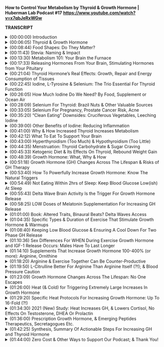 **How to Control Your Metabolism by Thyroid & Growth Hormone | Huberman Lab Podcast #17**
**https://www.youtube.com/watch?v=x7qbJeRxWGw**

**TRANSCRIPT**
</details>

<details>
<summary>(00:00:00) 	Introduction </summary>
-

I'm Andrew Huberman, and I'm a professor of neurobiology and ophthalmology at Stanford School of Medicine. This podcast is separate from my teaching and research roles at Stanford. It is, however, part of my desire and effort to bring zero cost to consumer information about science and science-related tools to the general public. In keeping with that theme, I'd like to thank the sponsors of today's podcast. 

Our first sponsor is Four Sigmatic. Four Sigmatic is a wellness company that makes mushroom coffee. And if you're asking yourself, why would you want to put mushrooms in coffee? First of all, let me tell you these are not psychedelic mushrooms and no, the coffee doesn't taste like mushrooms. The coffee is delicious and you don't taste mushrooms at all. I know this because I've been using Four Sigmatic coffee and been stocking it in my laboratory for several years now long before I ever had the podcast or Four Sigmatic was a sponsor. The two kinds of mushrooms that are in Four Sigmatic coffee our lion's mane and chaga mushrooms, both of which have been shown to have a slight anxiolytic effect to reduce anxiety. And lion's mane has also been shown in several studies to lower the symptoms of depression just slightly. Although I wouldn't consider it a treatment for depression, that's an attractive benefit, as well as have some effect at offsetting cognitive decline. Albeit slightly, the effects were real in the studies that I've found. So if you'd like to try Four Sigmatic, you can go to foursigmatic.com/huberman. That's F-O-U-R-S-I-G M-A-T-I-C dot com slash Huberman. And if you do that, you'll get 40% off your order plus free shipping on mushroom coffee bundles. That's foursigmatic.com/huberman for up to 40% off and free shipping. 

Today's episode is also brought to us by Blinkist. Blinkist is an app that has thousands of nonfiction books condensed down to just 15 minutes of key takeaways that you can read or listen to. I'm a big reader and I'm a big consumer of nonfiction. And most of the time I consume books in their traditional form like a book where you flip the pages and so forth. I also listen to full length audio books. However, over time we know that we forget lots of things. And even though sometimes I think I got all the critical information from a book, when I listen to Blinkist and I get the 15-minute rundown, either an audio or in written form, what I find is there key points that oftentimes I missed. And so it's a great way for me to both jog my memory and to bring forward ideas that I hadn't considered previously. They have thousands of nonfiction titles and some really terrific ones in the science category. For example, David Eagleman's book "Livewired" which came out recently as a book I read in full length form and I've listened to the Blinkist version of it as well. "Livewired" is a book about neuroplasticity. The brain's ability to change in response to experience. I get so many questions and requests for books about neuroplasticity. In my opinion, "Livewired" is the most recent and up-to-date and the best one to date. So that's there. David Sinclair's book "Lifespan." David, as many of you know, is a professor of genetics at Harvard Medical School. "Lifespan" is this terrific book about aging as a disease and the future and present of longevity treatments. Very interesting book. As well as Matt Walker's book, "Why We Sleep." Matt, of course, is a professor at UC Berkeley and "Why We Sleep" is a terrific book about why we sleep, the science of sleeping, and things you can do to improve your sleep. All of those are on Blinkist. But with Blinkist you get unlimited access to their massive library of nonfiction. If you'd like to try Blinkist, right now they have a special offer just for our audience, just for Huberman Lab Podcast listeners. You can go to blinkist.com/huberman and you can try Blinkist free for seven days, so that's zero cost, and you'll get 25% off your new subscription. That's Blinkist, B-L-I-N-K-I-S-T dot com slash Huberman to get a free seven day trial and get saved 25% off when you sign up but only if you go to blinkist.com/huberman. 

This episode is also brought to us by Munk Pack. Munk Pack is a company that makes keto-friendly snacks that taste incredible but have just one gram of sugar or less. As I've said before on this podcast, I am not in ketosis. I'm not ketogenic. I don't advocate or follow any one particular diet. For me, what works is to fast in the early part of the day and to eat low carb and keto-ish throughout the day. That's for alertness and attention. So I can work and focus and I don't feel sluggish or brain fog. And then at night and in the evening is when I tend to eat my carbohydrates to aid the transition to sleep. That's what works for me. Munk Pack bars are a terrific snack whether or not you're keto all the time, whether or not you're low carb, or even if you're not, they are absolutely delicious. And I don't say that lightly. I'm not a big fan of bars in general. Most bars to me tastes like a combination of, you know, a metal bumper mixed with some cardboard and some lawn trimmings and some artificial sugar. Munk Pack bars, when they were sent to me, I was like, all right, I'll try them. I tried it. Like, uh-oh, this is a problem cause I liked them very, very much. And when I say it's a problem, it really is a problem. I actually keep the Munk Pack boxes in my basement so that I don't tear through them all at once. I'm a huge fan of the caramel sea salt flavor. It's delicious. Just talking about it makes me hungry for one. But they also have sea salt, dark chocolate, peanut butter dark chocolate. They're terrific. In addition to being keto-friendly, they're also gluten-free, plant-based, non-GMO, no soy, trans fat, sugar alcohols or artificial colors. So all the bad stuff that you don't want. And as I mentioned before, they're keto, less than one gram of sugar. If you want to try Munk Pack, you can go to munkpack.com. That's M-U-N-K Pack dot com. And enter the code Huberman at checkout and you'll get 20% off your first purchase of any Munk Pack product. That's M-U-N-K-P-A-C-K dot com and enter the code Huberman at checkout to get 20% off your purchase. 
</details>

<details>
<summary>(00:06:05) 	Thyroid & Growth Hormone</summary>
-

This month, we've been talking all about hormones, which are these absolutely incredible chemicals in our brain and body. They impact our entire lifespan. So from the time that we are in the womb, they're controlling the development of our brain and our bodies. After we are born, they're still controlling the development of our brain and bodies. And I did say development, and that's because, contrary to what most people think, development lasts the entire lifespan. From the time you're conceived until the time you die, you are developing, you are changing. And hormones are constantly updating and changing the different functions of your body. They have two major kinds of effects. One are immediate effects, so they can actually bind to or kind of park in parking spots on cells and impact all sorts of things like the growth of cells, et cetera. They also can control gene expression. This is the way that hormones during puberty control body hair growth and breast development and growth of muscles and limbs and height and all sorts of things. They are incredible. We've talked about testosterone and estrogen. We talked about insulin and glucagon and some of the other things. Today, we are going to talk about metabolism. Mainly going to talk about thyroid hormone and growth hormone and some other related pathways. I'm going to explain to you the logic of how thyroid hormone and growth hormone work. It will become obvious why I've paired thyroid and growth hormone together in the same episode. And I will of course talk about tools that you can use to elevate or reduce thyroid hormone. There are cases where people want to reduce thyroid hormone. I will talk about tools that you can use to elevate growth hormone. There are rare cases where people want to reduce growth hormone. Most people are interested in increasing growth hormone. So today is going to be rich with information, rich with actionable tools. And as always, the idea is to spell out an organizational logic so you can come away from this episode and in fact the entire month on hormones, really understanding at some level what these things we call hormones are and how they work. And that's really to arm you to encounter information going forward, whether or not it comes from me or from somebody else, a book or a course, someplace else online to make sense of how to work with these incredible chemicals we call hormones. Before we begin to talk about thyroid and growth hormone and how our metabolism works and how to control metabolism, I want to answer a few questions that I received from you from the audience. 
</details>

<details>
<summary>(00:08:44) 	Food Shapes: Do They Matter?</summary>
-

Every once in a while, someone will send me a quite earnest question about something they saw on the internet. And one of the things I've heard about quite a bit in the last couple of weeks as we've been talking about hormones and food intake and how those interact is this question of are certain foods particularly good for certain organs of the body? And can that be predicted on the basis of the shape of those foods? So first of all, I want to acknowledge the question as a valid one, because I see this every once in a while out there. People will say, well, you know, walnuts are in the shape of the brain and therefore they are good for your brain or, you know, a particular fruit like the beet often looks like a heart and it's good for your heart. And I certainly invite questions of all kinds, provided they're sincere questions. However, I am not aware of any science whatsoever supporting the idea that the shape of a given food or object for that matter is relevant to its functional role in the body in reference to biology. Now, beets contain something that we're going to talk about today. They contain a substance called arginine, which actually can control the dilation of blood vessels and arteries. So it has some relationship to heart and heart health. Walnuts contain various fatty acids that maybe, I want to underscore maybe, beneficial for certain aspects of brain health but there's no evidence whatsoever that the shape of the food itself is relevant. And, you know, I think what's happened is, is that people have gone out there and found foods that contain certain substances like carrots and vitamin A or walnuts and particular fatty acids or beets and arginine. And they've selected the foods that happen to be in the shape of the thing, the organ that the particular substance like vitamin A or fatty acids and so forth might benefit or support. But of course, there are many, many other sources of these nutrients that don't come from walnuts or from beets or from carrots. And so I guess the short way to put it is that the idea that the shape of some food is an indication of whether or not that food would be healthy for a particular organ in the body is absolutely unfounded. I don't know of any evidence for it and I'm not out to quash anybody's great love of these foods. I enjoy all the foods I just described, but the shape of things in the physical universe bears very little, if any, relevance to the nutrients that it contains and therefore the organs that it supports. So thank you for your question but if you see that out there, I don't even think you need to tell the person who's putting that information out into the world. I would just, you know, back away slowly. 
</details>

<details>
<summary>(00:11:43) 	Stevia: Naming & Impact</summary>
-

One other thing, before we move into today's material, last episode, I talked about the problems with emulsifiers in highly processed foods and the way that they can strip the mucosal lining of the gut. And they can limit the signaling of hormones like CCK that can signal to the brain satiety, the signal to stop eating. And then we got into a discussion about artificial sweeteners and I threw out Stevia as an artificial sweetener. And several people reached out to correct me that Stevia is not an artificial sweetener, it is a noncaloric sweetener, and you are correct. I lumped artificial and noncaloric sweeteners together. And thanks to many of you that also sent me some references. It does not appear that Stevia can negatively impact the gut microbiome. It does seem unique among noncaloric sweeteners. There are probably others out there. The other thing that we discussed is how Stevia can lead to slight increases in blood glucose but can also improve insulin management just slightly, probably cancels to zero in terms of its impact on blood glucose, provided it's not at concentrations that are super, super sweet. Ingestion of anything that's very sweet, whether or not contains calories or not, artificial or not, will create an insulin response. In fact, just walking past a bakery and smelling delicious baked goods can increase your insulin secretion. And so we just want to point that out. Thank you for the information and the references that you found. Please send additional ones if you do find them. And I appreciate that you allow me to make corrections every once in a while I must speak here and the opportunity to make corrections keeps us all on the same page. And please do keep any feedback that you have about particular things I cover here coming my way. 
</details>

<details>
<summary>(00:13:30) 	Metabolism 101: Your Brain the Furnace</summary>
-

There is so much interest in metabolism. We hear about having a high or a low metabolism. There are some people out there who would like to reduce their metabolism. They simply can't eat enough to maintain their weight. Most people, however, struggle with the opposite issue. They struggle to maintain a healthy weight and/or their metabolism is too low. Now, there are a variety of reasons why metabolism can be low. Today, we are going to talk about two hormones, thyroid hormone and its related pathways and growth hormone and it's related pathways, which arguably are the two hormones and two systems in the body that are most significant for setting your overall level of metabolism. Before we dive into those, I just want to cover a little bit of what metabolism is. And I want to talk about which organs in your body use the most energy. So metabolism is the consumption of energy, not necessarily eating, but it's the use of energy in the cells of the body for growth of tissues, for repair of tissues, and also just for day-to-day maintenance of function. A good example of maintenance of function would be your brain. Most of your metabolic needs, your so-called basal or resting metabolic needs are for your brain, for thinking. If you were to just sit in a bed all day and do nothing but think, that consumes about 75% of your metabolic needs. Now, there's also moving around. If you have a job that requires a lot of heavy labor or lifting things or you're a new parent and you're carrying kids around and you're going up and down the stairs or back and forth to the refrigerator for formula, et cetera, well then you're burning more energy, burning more calories. But even if you are very physically active, unless you're an ultra marathoner or a marathoner, chances are that 75% of your metabolic needs are coming just from your brain. And that's because neurons consume a lot of energy. Neurons, of course, are just the nerve cells of your brain. So these two hormones, thyroid hormone and growth hormone, we think of as related to metabolism of things in the body, keeping body fat low, and keeping muscles strong, and tendons strong and repairing themselves, et cetera, but they are also key for brain function, for the ability to maintain cognitive function throughout the lifespan. So the big theme I'd like to introduce is that metabolism isn't just about losing weight but having a high metabolism, provided it's not too high, is great. It means that you will have more lean tissue, more bone and muscle and less adipose tissue, fat. And we know that that's healthy. How much fat and how much muscle? Well, that varies, and the numbers on this are always shifting. But in general, muscle and its related tissues burns more energy than does adipose tissue or fat. And the water in your body doesn't consume any energy. So metabolism can be increased simply by adding muscle to your body and reducing fat or adjusting the ratio of the two. But regardless, even if you're not interested in changing body composition, these two hormones, thyroid hormone and growth hormone, are super important for metabolism of all kinds, including tissue repair after injury, including maintaining cognitive function and well-being and the ability to think clearly as you age, offsetting dementia and so forth. So the big theme here really includes the previous episodes. You don't have to have seen those episodes but for the last three episodes and today as well, we've been talking about hormones, these substances that are released from one location in the body that go and act other locations in the body. I'm going to tell you how that works for thyroid and growth hormone. But now that you've heard about testosterone and estrogen and you're going to hear about thyroid and growth hormone, I want you to realize that there's a repeating logic. 
</details>

<details>
<summary>(00:17:33) 	Releasing Hormones From Your Brain, Stimulating Hormones from Your Pituitary </summary>
-

First of all, there are neurons in your brain in an area called the hypothalamus, which just means it's below the thalamus, hypo. It sits at the base of your brain, in the front, it's part of the forebrain. So it's more or less above the roof of your mouth, maybe about a centimeter or so, and then about a centimeter forward in most people. And neurons in the hypothalamus release hormones that are called releasing hormones. So we've talked in previous episodes about, for instance, gonadotropin-releasing hormone. So those are a little neurons that then signal another brain area called the pituitary to release other hormones. Today, we're going to see this again. In the brain, you have neurons that release thyrotropin or thyroid-releasing hormone. You also have growth hormone-releasing hormone. So anytime you hear releasing, chances are those are neurons that are in your brain and they extend little wires we call axons into your pituitary and the pituitary releases a bunch of hormones into the bloodstream. And the pituitary releases things that most often have the name of stimulating hormone because they stimulate organs. So in keeping with the theme of thyroid hormone, you have thyroid-releasing hormone in the brain, tells the pituitary to release thyroid-stimulating hormone and then the thyroid, which we'll talk about in a moment, releases thyroid hormones. In the testosterone and estrogen episode, we talked about how you have gonadotropin-releasing hormone, there's the releasing again, up in the brain. Remember, releasing hormone comes from the brain. Then you had things like luteinizing hormone and follicle-stimulating hormone, which were in the pituitary and those traveled to the ovaries or the testes and acted on those tissues, okay? So please try and embed this logic. If you hear the word releasing hormone, it's coming from the brain, and that makes it actionable in certain ways that we'll return to later. In addition, the pituitary is letting go of all these hormones into the bloodstream that are stimulating different tissues. So for thyroid, it's thyroid-stimulating hormone. And then it goes to the thyroid. And the thyroid is a little butterfly-shaped gland that's right around the Adam's apple. If you want to see yours, not directly cause it's got skin over it, what you would do is you'd take a sip of water, you'd look in the mirror and you'd swallow. And the thing that moves up and down, that is your thyroid. Now, some people call it your Adam's apple because it sits right near this protrusion in the trachea, which is the Adam's apple. No matter, whether or not you're male, female, or regardless of what your chromosomal background is, everyone has an Adam's apple. It tends to be more pronounced in people that got a surge of testosterone early in development because it has a testosterone sensitivity to it. And that actually controls the timbre, the so-called deepness of the voice. So the thyroid gland sits right there and it's got four little bumps behind it called the parathyroid gland. And it releases two hormones into the blood to stimulate different tissues and their metabolism. And those hormones are called T4 and T3. So if this is already sounding like a lot of information, it's really easy, I promise. Releasing hormone comes from the brain. Stimulating hormone comes from the pituitary. And in this case, we're talking about the thyroid, binding up that stimulating hormone and saying, oh, I need to release something. And it releases T4 and T3. And guess what? You can basically forget about T4. T4, it's not completely inactive, it has some roles, but T3 is the one that's more or less active. 
</details>

<details>
<summary>(00:21:04) 	Thyroid Hormone’s Real Effects: Growth, Repair and Energy Consumption of Tissues </summary>
-

Now, what does thyroid hormone do? A lot of people think, oh, thyroid, it's like metabolism and people who are hyperthyroidal have bulging eyes and are real thin and people who have hypothyroid are overweight and their eyes are like are, you know, half closed or something. And indeed thyroid hormone controls a lot of the features of the face and the eyes. And it can control amounts of adipose tissue and so forth. But the main role of thyroid hormone, of T3, is to promote metabolism. And that doesn't just mean the consumption of energy, it means the utilization of energy, including the buildup of tissues. So it acts on all sorts of target tissues in the body. It acts on muscle, it acts on the liver, it acts on the cartilage, it acts on the bone. And it's not just involved in using energy, it's also converting energy. I do realize I said that twice. It's involved in taking fats and breaking them down into fatty acids and converting those into ATP, which is an important thing for cells to use energy. It's also involved in taking sugars and turning those into energy. And yes, it goes to adipose tissue to fat. We have different kinds of fat that we'll talk about today but it goes to white fat and it liberates or helps liberate some of the fats from those fat cells and use them for energy. And this is why higher thyroid is associated with leaner bodies. Lower thyroid is associated with less lean bodies. 
</details>

<details>
<summary>(00:22:45) 	Iodine, L-Tyrosine & Selenium: The Trio Essential For Thyroid Function</summary>
-

So one thing that's absolutely key and is actionable, we're right there already in discussing tools is iodine. Iodine comes from things in the ocean, right? And here are a couple of interesting facts about iodine. And then we'll talk about whether or not you should be supplementing iodine or not. First of all, iodine is most common in sea salt, in kelp and in seaweed. And most people can get enough iodine from the food they eat and/or the table salt they consume. Almost all table salt from all over the world, regardless of where you are, contains iodine. The thyroid needs iodine in order to produce thyroid hormone. And you need sufficient levels of thyroid hormone, not too much, but you need it. So chances are you are getting enough iodine. Although, you might not, especially those of you following a particularly, quote, unquote, clean diet, might not be getting enough iodine. Here's the deal with iodine. Iodine combines with an amino acid that we've talked about before called L-tyrosine. L-tyrosine comes from meat, from nuts. There are some plant-based sources as well. It is the precursor to dopamine. But in the thyroid, iodine combines or works with L-tyrosine to produce T3 and T4, the thyroid hormone. So you absolutely need sufficient iodine, you need sufficient L-tyrosine, and then you also need something else, which is called selenium. And we'll talk about selenium in a moment. So there's a condition that shows up in little pockets in the world. It's not super common, meaning it's not very widespread, but in certain areas that are far away from the ocean, at one point, this was historically in the Midwestern states of the United States, in some mountain regions of other countries, in some areas of Africa that were far from the ocean, people would get extremely swollen bulges in their necks. And this was called goiter. And the reason they were getting those swollen bulges is because the thyroid itself was hypertrophying. It was growing in an attempt to churn out more thyroid. And because it was getting a lot of stimulating hormone from the pituitary. And I don't want to go too far off track here but as you recall, the brain and the pituitary are paying attention in a cellular sense to the levels of hormones in the blood. And when those hormones get too high, they shut off the stimulating hormone, they shut down the signal to make more, kind of like a thermostat. When the levels are too low, like there's not enough testosterone in the bloodstream or there's not enough estrogen, the brain will continue to push out the signal to make more. Similarly, if there's not enough thyroid circulating or there's not enough iodine to make thyroid, therefore not enough thyroid hormone circulating, the thyroid gland itself is not getting shut down. There's tons of stimulating hormone and releasing hormone coming from the brain, like release, release, release, and there's no way they can make thyroid hormone and so the gland just gets bigger and bigger and bigger. And so people get goiter. This is one of the reasons why table salt has iodine in it. Although there are other foods that have iodine in it as well. 
</details>

<details>
<summary>(00:26:05) 	How Much Iodine Do We Need? By Food, Supplement or Ocean Air</summary>
-

So how much iodine do you need? Well, you don't need a whole lot. Some people who are hypothyroidal might, and I want to emphasize might, you absolutely should talk to your doctor. This is a serious matter. Anytime you're talking about hormones or manipulating levels of thyroid, you absolutely want to talk to your doctor. Some people benefit from supplementing iodine. It is contained in most salts. It's in Himalayan salt, not always, but often. I know these days, there's a lot of excitement about pink salts and sea salts and what, you know, they're kind of artisan salt thing has kind of taken off in the foodie land, which is great. Some of them are actually quite tasty. You can just take it directly if you like the taste of salt. But iodine can be supplemented through things like kelp and seaweed and kelp tablets. Now, if you are hyperthyroidal, you make too much thyroid, that actually can be a problem. So really, the best way to figure this out is to get your blood levels tested of thyroid hormone. But there's so much iodine in the ocean that believe it or not people that live near the coast can actually just absorb it through the air, just by breathing ocean air. So that gives you a sense of just how little iodine you actually need to consume in food or in salt. So if you're within a few miles of the ocean or you visit the ocean from time to time, you're probably getting plenty. It does have to come together, as I mentioned, with L-tyrosine, and this is why foods that contain L-tyrosine, and provided that you have sufficient iodine in your diet, and if you have sufficient selenium in your diet, does serve to increase your metabolism. And that again is for the growth and repair of tissues. And that's really important. It's not just about keeping your metabolism high so that you can be on the leaner side of things or adjust your body weight, excuse me, your body composition ratios the way you like. Repair of injuries, repair of brain tissue, clearance of any damage from neurons, clearance of any damage to the body is also going to depend on thyroid. Again, metabolism being this kind of rate of fuel consumption and use in the body, generally, not just about body mass indexes and things of that sort. So let's talk about selenium because it's really important. And even though most people are getting a lot of sufficient iodine, and most people are probably getting enough L-tyrosine. 
</details>

<details>
<summary>(00:28:09) 	Selenium For Thyroid: Brazil Nuts & Other Valuable Sources</summary>
-

I'm guessing most people may not be getting enough selenium if their goal is to increase thyroid hormone, at least that's what the literature says. Without going into the biochemistry, selenium is important in order for thyroid hormone to be made because of the way that it allows L-tyrosine and iodine to interact. And the thing is most people aren't getting enough selenium because they don't eat foods that are high in selenium. Now, how much selenium you need will depend on where you live. It actually varies country by country. Some countries I found say that you should get 100 micrograms, some say 200, some say 155. The average was about 155 micrograms, the countries I looked at. People who are trying to increase thyroid levels might want to consume more selenium. And if you consume a vitamin, of course, you want to make sure if it has selenium that you're not overdoing it by consuming a lot of selenium rich foods either. But nonetheless, I think it's fair to say that most people probably could do well by ingesting slightly more selenium than they currently are. Although, of course, always talk to your doctor. Brazil nuts are the heavyweight champion of foods to get selenium from. It has very high concentrations of selenium. In just six or eight Brazil nuts contain something like 550 micrograms of selenium. It's also present in fish. So certain fish like yellowfin tuna, although nowadays whenever I mention tuna or shellfish, which is the other rich source of selenium, people will tell me immediately there are all sorts of issues around farm, not farm, mercury, et cetera. So I've never particularly liked eating fish cause of the way it tastes. So that's why I avoid it. But for those of you that like it, I'm sure you're much more skilled in knowing which fish to buy and which fish not to buy. Ham, of all things, contains a lot of selenium, for whatever reason pork does. I'm not a big consumer of pork. Beef has some selenium, but what's interesting if you look at the sources, you know, pork, beef, turkey, chicken, cottage cheese, eggs, brown rice, what you want to understand is that Brazil nuts, six to eight Brazil nuts has 550 micrograms of selenium. And all the other foods I mentioned at much greater portion size than equivalent to six to eight Brazil nuts, either by volume or by calories, they have something like 30 to 50 micrograms of selenium. So if you're not eating Brazil nuts, I'm guessing most people aren't, and you're not eating a lot of animal based foods, which I know many of you aren't, then you're probably not getting enough selenium. And again, you can have these levels measured or you can just check what you're consuming and figure out whether or not you're meeting the ration that you need in order to get healthy levels of thyroid. It is present in things like mushrooms, but again, in a bowl of mushrooms, you know, what is the equivalent to a bowl of mushroom is 12 micrograms of selenium. And if the daily ration is something in 100 to 200 range, again, look it up for the area you are. You can see really quickly why even though things like mushrooms and spinach and milk and yogurt and lentils and cashews, and now we're into the vegetarian segment of the list that I constructed, you're probably not getting enough selenium. So it's kind of an interesting thing. If you're an experimenter and you get the clearance from your doctor, you could try increasing your selenium levels and see how that impacts your metabolism. Again, Brazil nuts are probably going to be the most direct way to get sufficient selenium levels but because levels are so high in Brazil nuts, it also means that you could overdo it as well. I'm not really aware of what the consequences are of getting too much selenium, although you can get too much of anything and I'm guessing those consequences aren't good. I also want to mention that for children, their daily requirements of selenium are much lower, as low as 30 or 40 micrograms for kids 14 years or younger. And in some areas, I really want to underscore this, the amount of selenium that's recommended daily is as low as 55 micrograms. So it's not that you should be shooting for thousands or even high levels of hundreds of micrograms of selenium. And again, that's micrograms, not milligrams. So again, look into what you need but if you're somebody who's interested in keeping thyroid function healthy and productive, then you certainly want to make sure you're getting enough iodine, you're getting enough selenium and you're getting enough L-tyrosine. And it's interesting when you start looking at the various foods, especially highly processed foods, then you start to realize that perhaps many people, maybe you, are not. 
</details>

<details>
<summary>(00:33:05) 	Selenium For Pregnancy, Prostate Cancer Risk, Acne</summary>
-

Not incidentally, selenium has some other effects on health that can be quite positive. And even though these don't relate to thyroid or growth hormone function specifically, I think you might want to know about them, given that we're on the topic of selenium. The first is that there are three studies, all of which showed very high efficacy for reducing the risk of something called preeclampsia, excuse me, preeclampsia. Preeclampsia is seizures that are related to blood pressure issues during or around the delivery of a new baby. And actually, it's a rare-ish condition but it actually can be quite deadly. And so the fact that selenium is important for offsetting preeclampsia risk is interesting. I don't know the exact mechanism and I'm guessing there are only a few of you out there that are either pregnant or thinking of conceiving soon, but that's worth noting. Obviously, anything related to pregnancy or lactation, especially talk to your doctor. I'm guessing that selenium is probably in a lot of prenatal formulas but that's one clear benefit of having sufficient selenium. The other is a reduced prostate cancer risk. There's a study showing that having sufficient selenium can reduce prostate cancer risk. And there is some evidence that if you consume foods from areas with soil that's low in selenium, that can be a problem. And last episode, we talked about all these issues related to soil quality, things that are making their way into food that are disrupting hormones and so forth. But having sufficient selenium from food could offset the low content in any soil. And so that apparently can reduce prostate cancer risk. It's a minor effect but it's a statistically significant one. And the other one is a reduction in acne, which is interesting. I'm guessing that that probably has to do with the thyroid hormone pathway because of the way thyroid hormone can impact the liver. And it turns out that the liver and various biochemical reactions in the liver can impact acne. And that's probably an episode all into itself but those are just some additional benefits of getting a sufficient selenium. Okay, so we're already deep into tools related to making sure that you have sufficient selenium, iodine, and L-tyrosine in order to make enough thyroid hormones that can support your metabolic processes in your liver, your muscles, your tendons, for whatever purpose, keeping your metabolism high, for body composition reasons or for healing, for keeping your brain working well. 
</details>

<details>
<summary>(00:35:20) 	“Clean Eating” Downsides: Cruciferous Vegetables, Leeching Iodine</summary>
-

Earlier I mentioned, there are people who are following very clean diets. So these are people that consume no processed foods. You know, any starch they might eat is going to be maybe a rice or a grain or any protein they might consume is going to be either from, let's hope, from humanely raised animal sources or maybe they're pure plant-based. Believe it or not, those folks are actually very susceptible to low iodine because it turns out that diets that are very meat rich and don't have many vegetables, as well as diets that are very vegetable rich but don't have many meats or salts are at risk of lowering thyroid hormone by way of the iodine pathway and other pathways. And so let me try and simplify this for you. Chances are if people are doing the all-meat diet, they're not sprinkling, they're not wrapping those steaks in seaweed and they may or may not be supplementing with iodine. Chances are they're probably consuming iodine salt but their requirements go up if they're not consuming vegetables. People who are consuming vegetables is kind of interesting. We always hear that we should have our cruciferous vegetables and those are so important but there are actually substances, compounds within high quality cruciferous vegetables that can interfere with thyroid hormone function. So if you're eating a lot of that stuff, a lot of cabbages and just look up your other, I think broccoli is a cruciferous vegetable, and I won't read off the whole list, you could just put into the internet. But we're always told to eat a lot of the dark, leafy green stuff. Well, unless that dark, leafy green stuff is kelp or seaweed, chances are that we're not getting enough iodine unless we're adding salt to our food. And chances are that we may be lowering the total amount of thyroid that we're making, as well as the fact that in plant-rich diets, it's hard to get enough L-tyrosine and I don't want, you know, I'm not here to inflame any of the vegans or the carnivore folks. I don't take a stance either way on any of that. I'm just learning, trying to report the science. The point I want to make is your health is important. So if you are purely plant-based and you're eating a lot of cruciferous vegetables, make sure you're getting enough iodine. It does seem like the cruciferous vegetables can increase the need for further iodine. And same thing if you're purely on this all-meat diet or your keto, and you're not ingesting many vegetables. So I always thought that the cleaner the diet, the better, but it turns and probably that's true from the standpoint of, you know, hormone regulation, you know, estrogen and testosterone and other hormones. The highly processed foods really are terrible. There's so much evidence for that. The phthalates in plastics and the processed foods and the emulsifiers, all this stuff we talked about previous episode, but it does seem to be that people that are not getting enough iodine for whatever reason, really need to check out whether or not their iodine levels need to be increased because of the fact that they're consuming so many plants or so many meats and in some cases, plants that actually lower thyroid hormone. 
</details>

<details>
<summary>(00:39:00) 	Other Benefits of Iodine: Reducing Inflammation</summary>
-

And not to beat a dead horse or cabbage, but there are a number of things that iodine can do that are positive that are sort of, they're related to thyroid, not directly, they're kind of offshoots of the thyroid pathway on their downstream of it, we would say, in terms of how they impact metabolic function. One of those is to reduce something called c-reactive protein. Some of you may have heard of CRP or c-reactive protein. C-reactive protein is something that you want to keep at modestly low levels. It's associated with inflammation and various forms of heart disease and even eye disease, macular degeneration. So it does appear that iodine supplementation or getting sufficient iodine from food, either works, is associated with reduced levels of c-reactive protein in the blood and an anti-inflammatory effect. And the anti-inflammatory effect brings us back to our old friend, interleukin 6. Remember, they're these inflammatory cytokines. They have many, many names because there are many, many of them. Interleukin 10 is the one that's anti-inflammatory. Interleukin 6 is the one that's inflammatory. Anytime you see IL-6, that usually means that there's an inflammatory response, there's a wound, there's inflammation of the brain, somebody is either sleep deprived or had a brain injury or they're dealing with some sort of infection. IL-6 is kind of a catch-all for inflammation. And it does appear that iodine supplementation can reduce circulating IL-6 associated with inflammation. So in that sense, iodine can have an anti-inflammatory effect. So by now, it should be abundantly clear. If you care about thyroid hormone, if you care about the pathways that it impacts like having a high level of metabolism, which I guess if for no other reason is attractive cause then you can eat more and still maintain a healthy body composition, but also for brain health, cognitive function, tissue repair, all that stuff, keeping c-reactive protein low, keeping IL-6 low, make sure you're getting enough iodine, selenium and L-tyrosine. 
</details>

<details>
<summary>(00:41:00) 	Why & How Increased Thyroid Increases Metabolism</summary>
-

If you're curious how thyroid actually increases the metabolism, allows you to eat more, et cetera. It relates to something we covered last issue, which is glucose. Remember when you eat something, blood sugar goes up, insulin is secreted from the pancreas and it makes sure that blood glucose doesn't go too high, which can damage tissues or too low, which can make you hypoglycemic. Thyroid increases glucose uptake by various tissues, in particular muscle and bone. It actually can increase bone mineral density, which is a really good thing. As you get older, injuries, when I say older, I mean basically 30 and older, the reason you can recover more quickly from injuries if you have a healthy thyroid and healthy thyroid pathways is because you can consume energy. That energy is diverted toward bone repair and muscle repair and cartilage repair. And so the way it does this again is by increasing ATP. But the whole idea here is that iodine, selenium, L-tyrosine, allow thyroid to be at healthy levels so that thyroid then can take glucose in the blood and divert it to tissues for it to be used, in particular your brain. And that's why these things that we're talking about, supplementing or getting from food, can actually improve or support brain function. 
</details>

<details>
<summary>(00:42:12) 	What To Eat To Support Your Brain</summary>
-

People are always asking me, what is the food that I should eat for my brain? Like, are blueberries good for your brain? Or they do ask me, are walnuts good for your brain cause it looks like a brain? We talked about that earlier. The fact of the matter is what you need are nutrients that support hormones and biological pathways that support the brain. That's the way to think about it. And I realized when people ask, what should I eat to support my brain? That's basically what they're asking in short form. So keeping your thyroid hormone healthy at healthy levels that is, is going to be terrific for your brain because 75% of your metabolism is from your brain. The ability of your brain to use glucose or ketones for that matter is going to be aided by having healthy thyroid. So do the things, take the things, eat the things that are going to allow you to have healthy levels of thyroid hormone. 
</details>

<details>
<summary>(00:43:00) 	Hyperthyroidism (Too Much) & Hypothyroidism (Too Little)</summary>
-

I'm sure a number of you are out there wondering, do I have healthy levels of thyroid hormone? Those can be measured from the blood. There are some telltale signs of having really high thyroid or really low thyroid, and I could start listing those off. They're easy to find online as well. Things like bulging eyes, inability to maintain weight, shaky, anxiety, that's kind of hyperthyroidal, thinning of hair, this kind of thing. I don't want to get into diagnosing hypothyroidism and hyperthyroidism. It's just impossible 'cause you're there and I'm here and we're kind of shouting back and forth through a tunnel of video and comments. If you're concerned about having excessively high or excessively low levels of thyroid hormone, absolutely look up what the symptoms are. Talk to your physician. And there are a number of good treatments. I didn't talk about prescription drugs that can improve symptoms related to hypo or hyperthyroid. Of course, they have synthesized thyroid. So if you don't make enough thyroid, you can take thyroid, it's by prescription. If you have too much thyroid, sometimes they'll take out the thyroid gland or they can administer drugs that will either block receptors or will interfere with some of the pathways from the brain to the pituitary or from the pituitary to the thyroid in order to adjust the thyroid hormone that way. So there are the big guns in terms of the treatments for different thyroid disorders but we're not talking about thyroid disorders, we're talking about how to get and maintain thyroid levels in healthy ranges and some straightforward ways to do that through diet and supplementation. 
</details>

<details>
<summary>(00:44:35) 	Menstruation: Thyroid Carbohydrate & Sugar Craving</summary>
-

There's also a lot of evidence that for people who menstruate, levels of thyroid hormone can fluctuate dramatically across the menstrual cycle. So that's really going to be a process of experimentation. I don't know that you could, you could, in theory, take blood at different phases of your cycle and figure out whether or not your thyroid hormone was excessively high or low at different phases of the cycle. That's going to be pretty tough to do. If you have an endocrinologist that's willing to do that with you, terrific. I think most people are going to have to figure out how supplementing the sorts of things that we talked about before, or getting them from foods relates to different aspects of their cycle. In general, the first half of the cycle before ovulation, people crave carbohydrates and sweets more and that makes total sense based on the biology of the menstrual cycle. 
</details>

<details>
<summary>(00:45:33) 	Ketogenic Diet & Its Effects On Thyroid, Rebound Weight Gain</summary>
-

Thyroid hormone is going to go up as you, as anyone, male or female, menstruating or not, increases more starchy carbohydrates. This is interesting because ketogenic diets have been shown to slightly lower thyroid levels. And that makes sense because in ketogenic diets, blood glucose levels are very low. And thyroid hormone is secreted in large part in proportion to how much glucose is in the bloodstream and how much that glucose, excuse me, needs to be regulated. So I'm not trying to demonize the ketogenic diet. I think it definitely has its place. There are 22 studies now showing that it can dramatically reduce blood glucose. And about a third of those show that thyroid hormone levels are slightly reduced, sometimes significantly, if not more, in the ketogenic diet that may explain, I want to highlight may explain the fact that when people go back to a more traditional diet if they've been on a ketogenic diet for a long time, that oftentimes they will gain weight very quickly as they bring carbohydrates back into their diet. Some people are cycling between ketogenic and non-ketogenic every three, four days. So-called cyclical ketogenic diet. Some people are staying ketogenic for long periods of time. Some people six days on, one day off. So there's a huge variation there. The point is that carbohydrates, starchy carbohydrates in particular, support the healthy production of T3 and T4. And so if you're very low carbohydrate, you're going to have a reduction in T3 and T4. And so if you're going to bring carbohydrates back into your diet, then you might want to do it more gradually. And for those of you that menstruate, and are craving carbohydrates in the early part of the cycle, that is actually associated with having a healthy cycle. If any of you have had a healthy cycle on a ketogenic diet, that would be interesting. Maybe let me know through the comments or point me in the direction of some research if you're aware of it. So as you can start to see, there's this really beautiful interplay between the different hormones, between insulin and glucose, between estrogen and thyroid, between thyroid and blood glucose and the ketogenic diet. It all starts to fit together in ways that make a lot of sense once you understand just kind of the core elements of what the hormones are and the variety of tissues that they work on. The simple version of this is if you haven't had a carbohydrate for a year, then your T3, T4 levels are going to be pretty low. And I'm sure there's some ketonistas out there. They're going to say, wait, no, thyroid hormone levels go up with keto. That might be true for other reasons, indirect reasons related to hormone pathways that are cascade from being in ketosis for long periods of time. Great. But for most people that don't consume any carbohydrate, T3, T4 are going to go down. And when they start to consume foods that require thyroid metabolism in order to work with, to metabolize, then weight gain can sometimes happen more quickly. So it's just something to consider. And it's something to work with carefully if you're going to be cyclic ketogenic, long-term ketogenic. And if you're not ketogenic, and you're consuming carbohydrates. And the three things that we talked about earlier, selenium, tyrosine and iodine, chances are unless there's an underlying condition there that your levels of thyroid are going to be in healthy range. 
</details>

<details>
<summary>(00:48:39) 	Growth Hormone: What, Why & How</summary>
-

Next, we're going to talk about growth hormone. Growth hormone has received a ton of attention in the last 20 years. I actually remember when it was for sequenced. This was a huge deal. There was a huge patent drama. I won't mention the universities of the people involved. There were companies and monster patents and payouts and it was really interesting. You can look that up online if you're interested in some of the scientific history. Growth hormone is a pretty straightforward one for you to understand now because it follows the exact same logic as thyroid hormone. In fact, their functions are so closely overlapping on the, you know, when we first look at the face of it that you're probably going to think, why do you have these two systems? So just very briefly, growth hormone-releasing hormone. So remember releasing means it comes from the brain, comes from the brain and tells the pituitary to release growth hormone, and then growth hormone is released into the bloodstream where it goes and acts on a ton of tissues, muscle, ligaments, bone, fat, et cetera, to increase metabolism. It sounds just like thyroid hormone. And they do work in parallel. And that's why we've lumped them together in the same episode. They increase metabolism and repair and growth of tissues. A conversation about growth hormone would be incomplete if we didn't talk about the kind of extremes. There are certain people who are born that don't make enough growth hormone, and they end up very short in stature. There are certain people who make a ton of growth hormone and they end up very, very large. They tend to have very large appendages. They have something called acromegaly. It's kind of like a ridging of the forehead. It's actually a bone ridge. They are giant. And it used to be called giantism. And most people of course are in a range of height and appendage length. That doesn't imply that there's a growth hormone disruption there. Growth hormone received a lot of attention after it was sequenced because that meant the opportunity to inject growth hormone and replace growth hormone that was lost. And there was actually a lot of cases of people taking their kids and trying to get them to be taller for whatever reason by injecting growth hormone. Today, we're going to talk about the things that anyone can do to increase growth hormone. And there are reasons why certain people would want to do that. People who overproduce growth hormone certainly would not want to do that. People who underproduce it would probably want to do that. 
</details>

<details>
<summary>(00:51:18) 	Growth Hormone (GH) Changes Across The Lifespan & Risks of GH Therapy </summary>
-

People that make normal, quote, unquote, levels of growth hormone might want to do that as they age because during puberty and development, the pituitary is churning out tons of growth hormone. It's responsible for the growth, not surprising, of the body and all its features. Height, just being one of those. And so as we age, we make less growth hormone. And that is one of the reasons why we recover more slowly from injuries. It's one of the reasons why we accumulate body fat. And it's one of the reasons why our metabolism slows. And so growth hormone replacement therapy has been tremendously popular in the last 20 years, which is not to say it doesn't carry its problems, it does. Here's one of the major problems with injecting growth hormone. Not saying people shouldn't do this if the doctor has approved it or it's in keeping with their particular life goals, but growth hormone, if it's in levels that are too high, will cause growth of all tissues. So not just muscle, not just reduction in body fat by metabolizing, you know, by allowing fatty acids to be pulled out of storage and used for ATP, but it will also cause increase in growth of the heart and the lungs and the liver and the spleen. And so this is the concern with abuse of growth hormone. So we're not going to be talking about abuse of growth hormone. We will, however, talk about tools that anyone can use to increase levels of growth hormone. Some of them are behavioral, some of them are supplement-based and some of them interact with behaviors and supplements. And what's cool about the discussion about growth hormone is that the tools that exist out there to increase growth hormone are very actionable. Most people can do these without the need for any equipment or even any supplement. Although there are some supplement related themes for tools for growth hormone increase. And also the increases that one can get in growth hormone are substantial. So normally, when you talk about the difference between taking something as an exogenous substance like testosterone or estrogen versus using supplements or behaviors to increase them, you're talking about tenfold differences from, you know, administering the prescription compound. In terms of growth hormone, there are things that can increase growth hormone three, four, 500% or more. And even though that's a short-lived increase, they can have very powerful effects on metabolism and on repair of tissues. So let's talk about those. 
</details>

<details>
<summary>(00:53:40) 	How To Powerfully Increase Growth Hormone: Know The Natural Triggers</summary>
-

Okay, let's go step by step in terms of the things that anyone, perhaps everyone, should be doing in order to maintain healthy growth hormone levels or increased growth hormone levels. Unless you have overproduction of growth hormone, chances are these things are going to benefit to you. However, as always, I want to emphasize, talk to a doctor before you do anything, including remove any treatments. So anything you would add or take away, that's the responsibility of you and your healthcare provider, okay? I don't just say that to protect me, I say that to protect you. First of all, growth hormone is released every night when you go to sleep and it's released in the early part of sleep, during so-called slow-wave sleep. So the two conditions that have to be met in order for growth hormone to be secreted regularly for tissue repair, et cetera, are you need to get into slow-wave sleep that so-called deep sleep and you need blood insulin and glucose to be relatively low. 
</details>

<details>
<summary>(00:54:49) 	Not Eating Within 2hrs of Sleep: Keep Blood Glucose Low(ish) At Sleep</summary>
-

So eating within two hours of sleep, excuse me, eating within two hours of going to sleep is going to suppress growth hormone release. That's very clear. However, some people are going to have problems falling asleep if they are too hungry. So you have to work with that and decide what you're going to eat. And when you're going to eat that thing so that you're not so hungry that you're having trouble falling asleep. The episodes on sleep that were covered in episodes two, three, and four of the Huberman Lab Podcast has, I believe, more tools there than you could ever want or make use of in terms of how to optimize sleep. So you can refer to those, if you like. So don't eat too close to sleep and then get into slow-wave sleep. And as I talked about in one of those earlier episodes, the first half of the night, slow-wave sleep and deep sleep predominate. The second half of the night, it's another kind of sleep, we call it REM sleep. So what is special about this early phase of sleep? This is how you should be thinking if you listen to this podcast. You should be thinking, okay, I hear that something is important, it's related, it's in the pathway, but mechanistically when we say get into slow-wave sleep, get into deep sleep, that's when growth hormone is secreted. 
</details>

<details>
<summary>(00:55:43) 	Delta Wave Brain Activity Is the Trigger For Growth Hormone Release</summary>
-

The question you should be asking yourselves as scientists of yourselves is wait, why slow-wave sleep? What in particular about slow-wave deep sleep allows the pituitary to release growth hormone? Like, what is it? Because if you can understand that, if you can understand a little bit of mechanism, there are actually ways that you can increase the amount of growth hormone that you release both in sleep and out of sleep. So the answer is it's delta wave activity in the brain. Delta waves are these big giant waves of activity in the brain that correlate with slow-wave sleep as opposed to faster waves of activity that is associated with rapid eye movement sleep. So slow-wave sleep and the delta activity actually triggers the neurons in the brain, the releasing hormone, right? Growth hormone-releasing hormone neurons to signal to the pituitary. Now, how do I know this is true? And what can you do with this? Well, we know this is true because researchers have taken people and sleep deprived them, and they just asked, well, is it just one period of time every 24 hours and then the pituitary releases growth hormone? If that were the case, that would say that growth hormone is just released in a so-called circadian dependent way. Every 24 hours is the pulse of it, but no, it's always relating to slow-wave deep sleep and delta waves. And this is cool because what it means is that even if you're not measuring your brainwaves during sleep, which most of you probably are not, you might be measuring slow-wave sleep or deep sleep using a device like a Whoop or Oura. And even if you're not, what this means is that during the day, there's the potential to also increase growth hormone release if you can get the brain into the so-called delta waves. And it turns out there are things you can do in waking as well to increase growth hormone release. So we're going to talk about those next. But as a tool and to just really make sure that we put brackets around this, try and have blood glucose not too high. So if you do need to eat close to bed, you wouldn't want to eat anything that would increase blood glucose too much. Try not to eat too close to bedtime. Get into deep sleep early in the night. Get the growth hormone release. And understand that it's the delta waves of activity, the sweeping big waves of activity in the neurons that stimulate the brain to stimulate the pituitary. Because once you understand that, then you have something to anchor to in terms of thinking what are the things I can do in waking that will allow me to release more growth hormone which for most people is going to be a good thing. 
</details>

<details>
<summary>(00:58:25) 	LOW Doses of Melatonin Supplementation For Increasing GH Release</summary>
-

Several times before on this podcast, I've talked about the fact that I'm not a big fan of melatonin supplementation for most purposes. It might be helpful under conditions of jet lag. However, there are a lot of reasons why I personally don't like melatonin. It interacts with the reproductive hormones, testosterone and estrogen, and that whole access in ways that are unattractive, at least to me. It suppresses puberty during development. It's present in much, much higher doses in most supplements than one would normally make like a hundred fold, 300 fold. However, today I'm going to talk about an instance where very low levels of melatonin supplementation might actually be advantageous. And that is aiding the transition to the delta wave, slow-wave sleep I just described because that's the pattern of sleep and brainwave activity that triggers growth hormone release. So whereas most melatonin supplements are one milligram, three milligrams, 12 milligrams, this kind of thing, that is super physiological. There are some data showing that microgram, maybe 500 micrograms of melatonin, so half a milligram, can be beneficial in shifting the pattern of early night's sleep toward more of the slow-wave deep sleep delta activity and improving growth hormone release. Not a lot of studies but the ones that I saw are quality. They were done in subjects that, you know, both sexes, sufficient numbers, et cetera. So this is interesting. So if you're interested in melatonin supplementation, you might think about it just at very low levels. You know, hundreds of micrograms as opposed to the milligram dosages. Most of the ones out there are going to be in milligram dosages. So that's one way that some studies have shown that you can increase the amount of growth hormone that's secreted in early phases of sleep. Now, the delta wave activity and the slow-wave activity in the brain being very important for growth hormone release and growth hormone release being so important for metabolic functions and peeling away unwanted body fat and repairing tissues, et cetera, forces us to ask, well, what other things can we do in waking in order to increase growth hormone release? So let's start with the ones that have a potentially big effect but are a little bit harder to access. 
</details>

<details>
<summary>(01:01:00) 	Book: Altered Traits, Binaural Beats? Delta Waves Access</summary>
-

And for that, I want to point toward a book, which is really kind of interesting. It's not focused on growth hormone but the book is called "Altered Traits." This is the book. It's an excellent book, "Altered Traits" by Goleman and Davidson. "Science Reveals How Meditation Changes Your Mind, Brain, and Body." Very interesting book. For those of you that are interested in meditation, and perhaps those of you who are not, but are considering it, what they talk about in this book is the fact that meditation has two separate lines of effects. One of those lines of effects are things that change your state. So you're stressed. You sit down, you meditate and you relax and you go into a particular state. The other are the changes that occur over time and those are changes in trait. So personality can actually change with long bouts of TM meditation or repeated meditation. In any case, the reason we're talking about "Altered Traits" today is because certain types of meditation can get people's brains into states that very closely mimic slow-wave sleep. If you hear snoring in the background, Costello is, sounds like he's in slow-wave sleep. These big oscillatory snores that he's in 23.6 hours per day. So what this means is for people that are interested in increasing growth hormone, a meditation practice that allows you to get into these slow-wave delta type frequency activity in the brain may be very beneficial because as I mentioned before, that's what's gating growth hormone release. It's not just a circadian phenomenon, it's actually controlled by these brainwaves. I did look up binaural beats. I get so many questions about binaural beats and it's a really attractive idea, right? Binaural beats, for those of you don't know, you listen to one frequency of tone in one ear and another frequency of tone and the other ear, and then the brain essentially takes the average of the two or there's some other wiring in the brainstem that makes it not quite the average but it takes the average of the two for sake of discussion. And that frequency is what the brain entrains or maps onto. There are a lot of apps that are claiming that you can get the brain into delta waves using binaural beats. I could not find quality peer review studies supporting that, but I know there are a lot of fans out there of binaural beats. If you know of any literature that's independent of the company that makes the binaural beat technology, so unbiased research, please send it my way. But in "Altered Traits," Goleman and Davidson talk about the fact that people who do 20 minutes of sitting meditation per day can access these slow-wave sleep like brain states. Now, I've talked a lot on here about non-sleep deep rest, things like yoga nidra and hypnosis. I'm not aware that those will put people into slow-wave sleep per se, or delta waves per se. So we're really talking about 20 minutes of more traditional type meditation. Okay, so we've talked about very low doses of melatonin as a way to trigger delta waves and more growth hormone release in sleep. There's science to support that. We've now talked about a waking behavior of 20 minutes of sort of what I would call standard meditation or just sitting there, concentrating on one's breathing to try and access delta waves. Binaural beats, no science yet. Who knows? Maybe there's science to support it. If you're aware of it, let me know. Now, let's move to the things that one can do that have been shown to have what's, let's just be honest, pretty enormous effects on growth hormone release in waking. And these are things that are very actionable. 
</details>

<details>
<summary>(01:04:35) 	Specific Types & Duration of Exercise That Stimulate Growth Hormone & Warmups </summary>
-

One of the things that can have a dramatic effect on levels of growth hormone release in waking as well as in sleep the following night is exercise. But the key is the type of exercise and the duration. Now, there's a logic to this. There are hundreds, if not thousands of studies measuring growth hormone, both during or sometimes after exercise or the following night. And the conclusion that one takes away from all of these is that exercise has to be of particular duration and intensity in order to get growth hormone release. So first I'm just going to tell you what I found to be the maximum amount of growth hormone release as it relates to a particular form of exercise. The particular form of exercise is either weight training or it can be endurance training, but the endurance training and the weight training actually have to be limited to about 60 minutes, not much longer. Now, this is important because it's been shown over and over again that if one exercises too long with weights or endurance exercise, that cortisol levels go high enough that it starts to inhibit the testosterone and even the estrogen pathways. This is why I believe people who overexercise or exercise a lot can lose their menstrual cycles. They stop menstruating. It's why you get suppressions in testosterone if people train too long and too hard. The cutoff has always been, you know, 60 to 75 minutes of the hard work part. It's going to vary a lot from person to person, but in terms of growth hormone, the conditions that seem to lead to the greatest growth hormone releases are one, get warm. This is interesting, we're going to talk about temperature. So a proper warmup seems to accelerate the release of growth hormone once the hard work phase starts. So 10 minutes of warmup or so was the number that I extracted from all these studies. There's a beautiful review on this, by the way. Growth hormone responses of varying, excuse me, "Growth hormone, arginine and exercise." We'll talk about arginine in a few minutes. That's by Kanaley, K-A-N-A-L-E-Y. It was published in Current Opinion in Clinical Nutrition and Metabolic Care. The Current Opinion journals are generally of pretty high quality in terms of the reviews just because they tend to be pretty recent. And then the references therein are also quite good. So what does this mean? This means warm up. And when you say warm up, it doesn't mean just warm up the limbs and tissues that you're going to use so you don't get injured, actually warm the body. So there was actually some discussion about whether or not in cold winter months, people should wear like a stocking cap, bringing the conditions, making the room warm. So getting the body warm as a warmup seems to be important because temperature of the body seems to be an important condition or prerequisite for certain patterns of exercise to maximize growth hormone release. So it's really interesting to me. I have an obsession with how body temperature, light exercise and food interact. We're going right there with the fact that if you get warm, you bring up the body temperature a degree or two or maybe three, and then start exercise. It does appear that high-intensity exercise, but again as discussed in a previous episode, not exercise that brings muscles to failure but close to it. So if it's weight-bearing exercise, it would be getting close to that final repetitions where you can't complete them but not pushing through those or even going to failure but getting close leads to anywhere from 300 to 500% increases in resting growth hormone levels and 300 to 500% increases in growth hormone the following night when you go to sleep, which is incredible. 
</details>

<details>
<summary>(01:08:40) 	Keeping Low Blood Glucose & Ensuring A Cool Down For Two Phase GH Release </summary>
-

Now, I want to dissect this properly. Okay, so one of the other conditions that seem to be important, again, was to have relatively low blood glucose. So it's looking a lot like the conditions you need for sleep in order to get maximum growth hormone release in sleep. So not having blood glucose too high or too low, that's a discussion unto itself. You want to have sufficient energy to do the exercise but getting warm, not having blood glucose too high or too low. So probably not eating too close to exercise or not in ingesting a lot of sugars during the exercise. That was supported by the fact that ingestion of a sports drink that contains caloric sugar immediately flat-line the growth hormone levels. So really interesting relationship between insulin, glucose and growth hormone. So then doing the training for anywhere from 60 to 75 minutes to maximize growth hormone release. And then the other interesting thing was that even after the exercise, taking body temperature back down to normal levels relatively quickly seemed to be associated with these big spikes in growth hormone. Otherwise, what would happen is you get these big spikes in growth hormone, but if the exercise went too long or if body temperature remained too high for too long, then you didn't get the second increase in growth hormone the following night, okay? So I hope I made that abundantly clear. Warm up well, get body temperature up, exercise 60 to 75 minutes. Don't go to absolute failure if your interest is in growth hormone release both during the exercise and later that night. And if you can bring body temperature back down to normal levels by cooling off, maybe cool shower or maybe ice pack or something, or maybe just turning off the heat in the room or going outside, whatever it is, then you increase the probability that you're going to increase growth hormone the following night as well. And again, these are big increases, 300 to 500%. It's almost like you're getting a second sleep during the day. But if the exercise is too hard, if body temperature stays too high for too long, you disrupt the whole process and you don't get the effect of increased growth hormone. Growth hormone is really powerful but it doesn't work alone. In fact, a lot of the effects of growth hormone are mediated by its effects on the liver. So growth hormone is released, goes to the liver, and then the liver releases something called IGF-1, insulin growth factor 1. Insulin growth factor 1 was popular in the neuroscience community as an area of focus because of its ability to trigger improvements in memory and learning after exercise. And indeed exercise triggers both the release of growth hormone and IGF-1. IGF-1 seems responsible for a lot of the effects of improved memory. Some people report that that is due to increased number of neurons or neurogenesis, birth of new neurons. It's pretty clear that in humans, that's not what's happening. Yes in animals, not in humans. IGF-1 nonetheless has positive effects on memory and cognition. And a great way to trigger IGF-1 release and growth hormone release is through exercise. 
</details>

<details>
<summary>(01:10:36) 	Sex Differences For WHEN During Exercise Growth Hormone and IGF-1 Release Occurs: Males Have To Last Longer </summary>
-

Now, the interesting thing, and the reason I'm bringing up IGF-1 here is that certain patterns of exercise, actually duration of exercise have different effects on IGF-1 and growth hormone, depending on whether or not the exercise is done by men or women. There's what we call sex-dependent effect. And the sex-dependent effect is as follows. In this particular study and several others, what they did is they had people exercise. They measured growth hormone and IGF-1 levels from the blood before, during and after exercise. And they could see when the greatest increases occurred. This was standard sorts of resistance exercise. So some squats. There was a sprint like activity. It doesn't really matter what the specific exercises were. None of them were to failure. These were in kind of the 10 repetition or less range, six sets. So kind of standard weight training stuff that anyone might do. But what was interesting is that women were able to access the biggest peak in growth hormone and IGF-1 early in the exercise. So in the first 30 minutes. So what this means is even if you just have 30 minutes, at least for women, there's going to be a big increase in growth hormone and IGF-1 in the first 30 minutes. For men, the biggest increase occurred later in the exercise, which was at 60 minutes or so total. And so the sex-dependent effects are interesting. They point to the fact that things like cortisol, testosterone, and estrogen, which of course vary in different levels in men and women are going to impact the release of things like IGF-1 and growth hormone. And yes, they did control for all sorts of things like diet and they controlled for weight and prior experience. It's actually a quite nice study. If you'd like to check it out, it's by a Pierce et al, "Growth Hormone and Insulin Growth Factor-I Molecular Weight Isoform Response to Resistance Exercise Are Sex-Dependent" in Frontiers in Endocrinology, fine journal in 2020. So it's quite recent. So what does this mean? This means if you're exercising and you want growth hormone release, warm up, do the type of exercise that we've been discussing. Women, in the first 30 minutes, is when you're going to get the maximum benefit in terms of growth hormone and IGF-1. Men, you have to keep going for the entire 60 minutes. So don't tap out early if you're interested in getting the growth hormone and IGF-1 release. And the same conditions apply about then cooling down and not making the exercise last so long that you don't get the increase in growth hormone the following night. 
</details>

<details>
<summary>(01:14:10) 	Supplements That Increase Growth Hormone 100-400% (or more): Arginine, Ornithine </summary>
-

My experience thus far in doing this podcast is that people fall into one of two categories. There are the just tell me what to take people, the people that are really eager to try supplements and maybe in prescription compounds. And then there are people who are a little bit more shy about supplementation. They are more focused on what they can do with diet and behaviors and things of that sort. I don't have a bias either way. I try and offer tools that are supported by the scientific literature. And I always point to safety margins. There are supplements that can increase growth hormone to a considerable degree and no, these aren't growth hormone itself. Although, that of course will increase growth hormone to a considerable degree. We will talk about prescription drugs at the end, not just growth hormone, but some other things that are quite prominently in use right now, in particular in the entertainment industry. There are pretty interesting compounds. But first let's talk about supplements. So this has been known about for some time but arginine, the amino acid arginine, as well as the amino acid ornithine can increase growth hormone levels substantially. Now, arginine has a number of effects. You can get it from food, you can get it from supplements. Some people take it in pill form or capsule form. Some people will actually take it by IV, intravenously. The levels and the amounts of arginine required to get big growth hormone release increases is pretty substantial. So some people will take arginine before bedtime, some people will take it before exercise. The prerequisite again is low blood glucose. Blood glucose is high, it's going to quash the effect. The amounts of arginine that people take are anywhere from three grams to 10 grams, or sometimes even more. Although, this is definitely a case of more is not better. There's a threshold at which growth hormone release is actually blunted by taking more than nine grams of arginine. Now, nine grams of arginine orally is a lot of pills. It's at minimum nine pills. And it can cause some GI disturbance, right? People can feel nauseous. Some people will throw it up. Some people get some constipation or diarrhea, et cetera, or just stomachaches. I'm certainly not suggesting people do this that they take arginine but that's the reason why most of the studies that looked at the role of arginine on growth hormone levels did it by IV, intravenous infusion. So what's interesting, however, is that whether or not it's by mouth or by vein, taking arginine can dramatically increase growth hormone release and the levels or the amount of increase was anywhere from 100 on the low-end but anywhere basically from 400 to 600% above baseline. So these are huge increases in growth hormone. Now, I've never tried arginine. Arginine is out there for a number of different purposes. One of them is to increase growth hormone. Some of the supplements out there to increase growth hormone include arginine and ornithine. Arginine does have the effect of dilating arterials. And it basically increases blood supply. The arginine pathway is involved in vasodilation. It's actually the pathway that's downstream of a lot of drugs that are used to treat things like erectile dysfunction. And anytime people have problems with peripheral blood flow of any kind, they focus on compounds that will either disrupt the enzymes or will adjust the levels of amino acids to get more vasodilation. So taking arginine for the purpose of increasing growth hormone will also have the effect of dilating blood vessels and for people with blood, excuse me, with heart conditions, that actually can be a serious issue. 
</details>

<details>
<summary>(01:18:20) 	Arginine & Exercise Together Can Be Counter-Productive</summary>
-

Now, here is something really important and interesting to note, which is that increasing arginine levels with the specific goal of increasing growth hormone release can actually short circuit the effects of exercise on growth hormone. Several studies that I looked at, looked at the interaction of taking arginine and the exercise or just the arginine or just the exercise alone. And so you don't, unfortunately, if growth hormone increase is your goal, you don't unfortunately get to increase growth hormone 800% by taking arginine and exercising. It always seems to be clamped at about 300 to 500% increases. Still large increases. So I make that point for several reasons. First of all, be aware that arginine has these other effects on vasodilation. Take those seriously if you have a heart condition or take them seriously in any case. Second of all, you can supplement with arginine, not exercise and get these big increases in growth hormone by taking them before sleep. But if you're taking the arginine before exercise, you're going to short circuit or clamp the effects of exercise on growth hormone, okay? So it's something that one could use but it doesn't have a synergistic effect with exercise. The two more or less cancel each other out, not to zero, but you end up with the same effect you would had you done one or the other. So hopefully that's clear. 
</details>

<details>
<summary>(01:19:50) 	L-Citrulline Better For Arginine Than Arginine Itself (?!); & Blood Pressure Caution </summary>
-

The other thing is if one's goal is really to increase arginine in the blood for whatever reason, arginine may not actually be the best way to do that. Because of the way it's metabolized in the gut, it doesn't have access or get access to the tissues that you're most interested in in terms of increasing growth hormone or vasodilation for that matter. And in that case, there's something else called L-citrulline which has powerful effects on vasodilation, powerful effects potentially on growth hormone levels via the arginine pathway. But basically L-citrulline, it acts as sort of a donor, or it's kind of a biological prerequisite for arginine and can lead to even bigger arginine increases than you would get if you took arginine itself. And so L-citrulline is out there. Keep in mind that anything that dilates the blood vessels will lower blood pressure. So L-citrulline, yes, will lead to increase blood flow for whatever purpose you want to use it for, whether or not that's pumps in the gym or whatever. It also can lead to big increases in arginine and growth hormone, but it will lower blood pressure. So be aware of that. And understand that the biology isn't so straightforward. L-citrulline may actually be the better way to get arginine increases than arginine itself. And ornithine can also increase growth hormone, although that's also through an indirect pathway. And nowadays, there isn't a lot of focus on ornithine as a way to increase growth hormone. That was kind of all the rage in the 90s, not so much anymore. Nowadays, the people are really in the know for this stuff tend to focus on L-citrulline. And if you're interested in L-citrulline or arginine, I highly recommend you go to our old friend, good friends, examine.com, because there you can put it into their list. You can just put search and it's totally free. And it will tell you that blood pressure will be slightly decreased. Power output in the gym will increase. There's very strong effects on blood glucose. Fatigue is reduced notably. Big increases in nitric oxide. That's also related to the increase in vasodilation. Plasma arginine, very high, excuse me, notable effects, very high support for studies, which allow people more training volume, aerobic exercise, arterial stiffness is brought down. There's a huge list of things. Increase in growth hormone. So two studies showing, this was done double-blind. Great, you always want to see double-blind, placebo controlled. This was only done in males, not in females. Unfortunately, just have data from males but increases in growth hormone, it's a small, but a real significant effect. And again, from quality studies. So there's a huge number of effects there. And some of the other kind of more interesting ones about L-citrulline that you might not have thought about are things like muscle oxygenation as we scroll down, decreases in c-reactive protein. So a lot of the same things that you might affect, expect, excuse me, from the same sorts of compounds we saw before. The takeaway here is if you want to increase growth hormone, think about the arginine pathway, but arginine itself might not be the best direct route to get there. L-citrulline might be a better option. But please do consider take very seriously the effects on blood pressure. 
</details>

<details>
<summary>(01:23:09) 	Growth Hormone Changes Across The Lifespan: No One Escapes</summary>
-

So we've been talking about big effects from supplementation or exercise on growth hormone, this extremely powerful hormone. And one thing to note is that the profile of growth hormone as we age, changes, I mentioned that earlier, but it's important to understand how it changes. One thing that's particularly interesting to me as somebody who's in his 40s is that it's actually between ages 30 and 40 that the amount of growth hormone that you release each night is reduced by two to threefold. That's really incredible. You know, we hear so much about testosterone levels going down as we age or estrogen levels going down. But if you recall from the testosterone and estrogen episode, we talked about the fact that if you really look at the data, just for instance, on testosterone, there are men in their 90s and they are not rare, it turns out, that are making as much testosterone and DHT, dihydrotestosterone, as they were in their 20s, okay? So we hear so much nowadays about how testosterone levels are dropping, sperm levels are dropping, et cetera. And I don't dispute that. I talked about that in that episode. But it's clear that testosterone levels vary tremendously from person to person. And just getting older does not necessarily mean that testosterone levels are dropping. Growth hormone levels, it seems, are dropping when people are in their 30s and 40s and they're dropping substantially. And that seems to be the case across the board. You're just not going to find people in their 40s, 50s and 60s that are making as much growth hormone as they were in their teens and 20s. And as somebody who, I feel really good, but as somebody who definitely noticed that as I got into my 40s that even if I slept the same amount, I wasn't feeling quite as I would say able to recover from exercise or wound healing even with the same amount of sleep. And I was trying to optimize a great number of things. This business of growth hormone became a particular interest to me. And since the ways to manipulate growth hormone in men and women are so straightforward. And since everybody goes through this age-related decline very dramatically, it seems to me that the things that we're supposed to be doing anyway, like exercising, like trying not to eat too close to bedtime, trying to optimize sleep. All of these are wonderful tools that we should be pursuing and perhaps using. And they can actually offset the two to three fold decrease, right? If we're talking about a two to threefold decrease for people that are in their 30s and 40s. And then we're talking about increases from exercise or maybe from supplementation but certainly from exercise of 300 to 500%. Well, then, all of a sudden we're in a position to actually offset the age-related decline in growth hormone completely just through behaviors. And I think that's quite interesting and quite powerful. 
</details>

<details>
<summary>(01:26:00) 	Heat (& Cold) for Triggering Extremely Large Increases In Growth Hormone</summary>
-

Now, I'd like to discuss a way that anyone can increase their levels of growth hormone dramatically. And when I say dramatically, I mean dramatically. I'll get to the numbers in a couple minutes. But we have to remember how growth hormone is released in the first place. Remember, it all starts in the brain, in the hypothalamus. The hypothalamus is a brain area that controls things like sexual behavior, temperature regulation, circadian behavior, meaning when you want to be awake and when you want to be asleep, aggression, all of that. There are other brain areas involved too but it has a rich collection of different neurons involved in all these very basic functions. Now, as we talked about the releasing hormones, the growth hormone-releasing hormone, it comes from neurons in the hypothalamus. Those then communicate with the pituitary and the pituitary releases growth hormone and then the growth hormone acts on all these different tissues, muscle, liver, cartilage, et cetera, body fat. Makes them use energy. That's why you lose body fat when growth hormone levels are high. It makes you grow muscle, strengthens bones, et cetera. Now, one of the things that has a profound effect on growth hormone levels, growth hormone release, is temperature. Now, the data on this are very strong and the data come from both animal studies and human studies. So there are a number of studies that have explored how making animals cold or hot can increase growth hormone. And if you're guessing which direction this is going to go, you can probably imagine that making animals or people warmer is the way to go if you want to increase growth hormone. Now, anytime you're going to increase temperature of yourself or anyone else or an animal, it is risky. I want to be really clear about this. Not everyone should engage in the behaviors I'm about to describe. And I should just say the reason it's risky is it doesn't take much of a temperature increase in the brain to cook the brain, to cook neurons. And after that point, neurons can't come back. And people can die from hyperthermia. We have a much greater range in terms of cold. You can also die of hypothermia. You can freeze to death. But you have a much greater range of getting cold than you do warming up the brain. However, there are really strong data pointing to the fact that sauna, AKA deliberate hyperthermia, not too high, however, that sauna can increase the release of growth hormone and other hormones. And what's so dramatic about this literature is the size of the effects that are reported. 
</details>

<details>
<summary>(01:29:20) 	Specific Heat Protocols For Increasing Growth Hormone: Up To 16-Fold (?!)</summary>
-

So first of all, let's talk about these temperature increases. And yes, I will refer to things that people can do even if you don't own a sauna because I realized not everybody has a sauna in their backyard or has access to a sauna. So first of all, recall our study about exercise where warming up a few degrees before the exercise led to bigger and quicker increases in growth hormone during the exercise about itself. So that already point in the direction that temperature was important. Now, the degrees, no pun intended, that we're talking about increasing body temperature is by entering saunas that are somewhere between 176 degrees Fahrenheit, so that's 80 degrees Celsius, and all the way up to like 210, 215 degrees Fahrenheit. I personally know people that go even higher than that but they've trained themselves to deal with very high heats. And again, high heat is dangerous. You must clear this with your doctor. Now, what happens in high heat? A couple things happen in high heat. First of all, you start getting bigger stroke volume of the heart. Kind of like an exercise. Once you get well-trained in endurance activity, your stroke volume and the amount of blood that your heart can pump each time gets larger. You dilate the blood vessels, right? There are a lot of things that happen also. You're sweating. Your body's trying to unload heat. Dilation of blood vessels, arginine, increases in heat. We're starting to see and hear a common theme. But it appears that getting into, I'm not saying getting the body up to 212 degrees Fahrenheit, I want to be very clear, I'm not talking about getting the body up to 100 degrees Celsius. That would be terrible. You would die. But entering environments where it's very hot for short periods of time, anywhere from 20 minutes to 30 minutes, where the temperature is 80 degrees Celsius to 100 degrees Celsius or 175 degrees Fahrenheit, more or less, to about 210 degrees Fahrenheit, more or less, has been shown to increase growth hormone release 16 fold. That's right, 16 fold. That's 1,600%. Now, there are also effects on other hormones, prolactin, cortisol, et cetera. So the pattern that was described in this study and there've been many studies now. Endocrine effects of repeated sauna were done in 17 humans. This was from doing this repeatedly. So it wasn't the first time they did this. They had to do this three days in a row. And the pattern was to get into the sauna for 20 minutes, followed by a 30-minute cooling period. Remember, you don't want to spend long periods of time at high heat. You can cook your brain and other tissues. Be very careful as you approach this if you decide to. But 30 minutes, excuse me, 20 minutes sauna, followed by 30 minutes of cooling, followed by 20 minutes sauna again, led to a five fold increase in growth hormone. And then by doing that day after day after day, on the third day, you would see these huge increases of like 16 fold, up to 16 fold. And there are now many studies like this. This was described a few years ago, but since then, there've been a number of other studies that have pointed in the direction of deliberate hyperthermia, but not too hot that you kill yourself in order to increase growth hormone. And I know I keep highlighting the dangers there, but again, anytime you're going to mess with heat, you have to be cautious, you have to be careful. So standard sauna can be useful. If you don't have access to a sauna, one way that people do this, we have to look to our friends, the wrestlers, right? They wear plastics, which are basically bodysuits that are fairly inexpensive that you can buy on any online purchase platform, I should say. Some people in the old days before they had these plastic things so readily available. I actually knew people that wrapped themselves in garbage bags and then throw on sweats and a hoodie and then go out for a jog. Again, you have to be really careful, especially on a hot day. Overheating can equate to death. But that's another way to heat up. You don't actually need a sauna. I've known people who will do this in hotel rooms while they're traveling. They'll turn on the heat, you know, make a hot bath. They won't actually get in the bath but they'll fill the room with steam and heat and they'll put on a hoodie and some sweatshirt, sweat pants, and they'll sit there with wool socks on and they'll get warm for 20 minutes, then they'll take a cool shower, and then they'll do it again. I guess when the hotel is paying the water bill, you don't worry about it too much. Some people of course own saunas. There are a lot of ways to do that. I have friends who were in the military who made saunas out of cars while they were overseas. All sorts of things. You do have to be careful. I know I've said it many, many times. I just don't want anyone to hurt themselves. But these increases in growth hormone are tremendous. And what they probably stem from are increased activity of neurons within the hypothalamus that stimulate growth hormone release from the pituitary. And that's probably because the growth hormone-releasing hormone neurons in the hypothalamus sit very closely and may even be intermixed with some of the neurons in the hypothalamus that regulate heat and body temperature. Remember, metabolism is impart a heat. It's like a furnace of how much energy you're consuming and using for building or for energy usage purposes. So sauna can be very, very interesting. And again, it's 20 minutes, 30-minute cooling, 20 minutes again, proceed with extreme caution, but nonetheless, these are pretty extreme effects in terms of their abilities to increase growth hormone levels. 
</details>

<details>
<summary>(01:34:30) 	2021 (New) Study: Heat Increases GH, & Lowers Cortisol, No Effects On Testosterone, DHEA Or Prolactin </summary>
-

Along the lines of temperature and hormones, I just want to mention a very recent study, it just came out. March, April, 2021, "Endocrine Effects of Repeated Hot Thermal Stress and Cold Water Immersion in Young Adult Men." Unfortunately, it was just in men, they didn't look at women, but nonetheless I think the data are relevant to everybody as a general theme. This is Podstawski et al. I will put a link to the study in the caption and they looked at testosterone, prolactin, cortisol, et cetera. And what they found was that the sauna does indeed lead to a significant decrease in cortisol, a stress hormone, a hormone that you want to be released early in the day when you wake up. But sauna definitely led to significant decrease in cortisol but did not change testosterone, DHEA or prolactin levels. So that's interesting. And it turns out that the cold did affect some of these hormones but the results there were a little bit more mixed. So the takeaway here is that heat seems to have positive effects on growth hormone, big effects. It seems to have positive effects on reducing cortisol levels. And it does not seem to have effects on things like testosterone, DHEA, or prolactin directly. You can imagine that a shift in any hormone is going to alter the levels of other hormones down the lines or have indirect effects but in terms of direct effects just during or immediately after the sauna bath, there were no effects. So we've talked about diet, supplementation, behavioral tools. And of course, we talked about the underlying biology and logic. And hopefully you heard the safety precautions for all of those. 
</details>

<details>
<summary>(01:36:00) 	Prescription Growth Hormone, & Emerging Peptides Therapeutics, Secretagogues Etc.</summary>
-

Now, I'd like to just briefly talk about the prescription side of all this. There are, as we know, many people taking growth hormone because it's been prescribed to them by a doctor. And presumably there are people taking growth hormone even though it has not been prescribed by a doctor, which is none of my business. But the point here is that most all of the hormones that we make have been synthesized. So there are versions of them in little bottles or little ampules that people can inject. Here are a couple of important things to consider if you're going to go that route. First of all, talk to a physician, all right? They actually are only legally available through a physician. Second of all, anytime you're injecting something, you're going to shut down your own production. That's the way that the hormone system works. If you take thyroid hormone, you won't make thyroid hormone, at least in the long run. If you take testosterone, you will shut down your own production of testosterone. If you take estrogen, the system's a little more resilient but eventually you will shut down your production of estrogen. And the same is true for growth hormone. So a decision to go that route of taking something is often not always a decision to do it forever. However, if you're willing to sustain a period of being without a given hormone, some people can do things and then stop taking them, and then wait out the period in which they're not making testosterone, estrogen or growth hormone, and then it will come back, sometimes and sometimes it won't. There's a kind of new area that's developing now that I think deserves our attention, not because I'm encouraging it, but because it is happening. And in keeping with the science and in keeping with trying to keep things modern, it's worth us discussing. And those are peptides. So these days you hear a lot about peptides. I'd like to clarify a little bit about what peptides are. Peptides is a really huge category of biological compounds. Peptides are just strings of amino acids, right? So we've talked about L-tyrosine, arginine, ornithine. Those are amino acids. Those are individual amino acids. And those are put together into little small peptides or they're what are called polypeptides, which are just longer peptides. It turns out that for any substance like growth hormone or growth hormone-releasing hormone, it's made up of different amino acids in different sequences, just like your genes are made up of As and Gs and Cs and Ts, nucleotides in different sequences. It's like a recipe. Peptides tend to be short sequences of amino acids that resemble a hormone enough or resemble some other peptide enough that it can lead to the similar same effects when you inject them. So for example, we make growth hormone-releasing hormone from our brain which stimulates growth hormone from the pituitary. You're probably getting tired of me saying that by now. But people now will take things like sermorelin, S-E-R-M-O-R-E-L-I-N, sermorelin, which is not the entire peptide sequence of growth hormone-releasing hormone but it's a subset of those. And when people inject it before they go to sleep at night is typically how it's done on an empty stomach. Then that stimulates the release of growth hormone from the pituitary. So this is not taking growth hormone, this is taking the stimulating hormone or what's often called a secretagogue or a mimic, all right? It causes a secretion of the hormone that one wants. People will do this for thyroid hormone, too. Some people are doing this by prescription with a real medical need. Other people are doing it for just longevity reasons, which kind of falls into that gray zone of they wouldn't die without it, but they want to enhance their life and so they're doing that because they believe it's the right thing for them, prescription. Sermorelin is prescription. Do they work? Yes. Do they shut down your natural production of growth hormone-releasing hormone? Well, there, the answer is yes but some of these peptides actually have the effect of changing gene expression. Remember, way back to the beginning when I was talking about hormones, they can actually change gene expression and they can actually set pathways in motion for continued production of a hormone even if you stop taking the compound. Now, that can be good or that can be bad because as you recall, growth hormone, big increases in growth hormone that are short-lived like sauna, or, you know, I should say exercise or arginine or sauna, it seems like has these huge effects. Or early nights, you know, first phase of sleep early in the night, these sorts of things. Those are transient. But when one is injecting over and over at constant level, you can put into action gene expression programs that can be long lived. And let's say, you have a particular tumor in the body. Tumors will grow when they see growth hormone even if that tumor is unhealthy for you, right? You've got growth of tissues all over the body. So again, I'm not saying whether or not people should do these things or not doing them. One thing I do know is that they are in very prominent use in the movie industry. People who want to peel off body fat quickly, they do increase recovery time. They increase healing rates. People are also injecting things like gastric peptides. They're actually stomach peptides that we talked about in the previous episode, things related to the ghrelin pathway and other things from the liver that can improve the rate of tissue and wound healing. You can bet that in the upcoming Olympics, lot of people are using peptides and compounds and I'm not pointing fingers at anyone in particular. It's just this is separate from hormone augmentation of like injecting GH or injecting testosterone. People are now working further up the pathways. Other names of some of the peptides are things like ipamorelin, tesamorelin. Some of these have clinical uses. Others have just been made as compounds for people in the kind of longevity field or the self-augmentation field, if you will. So again, not promoting their use but they're definitely out there. And so now if you hear about them or if someone's talking to you about them, now hopefully you have a better understanding about their underlying biology. And you can think rationally about whether or not they are the right decision for you. 
</details>

<details>
<summary>(01:42:25) 	Synthesis, Summary Of Actionable Steps For Increasing GH and Thyroid Hormone </summary>
-

Okay, once again, covered an enormous amount of material. Hopefully, now you understand thyroid hormone and what it does and a little bit about its mechanism or maybe a lot and growth hormone and what it does and how both of them take care of our metabolism. They dictate how many nutrients we can eat and make use of. They can pull from body fat stores, repair muscle, repair cartilage. They really are incredible compounds. And they're actionable. They're things that we can do, like getting that early phase of sleep, perhaps supplementing with arginine, maybe not, hopefully getting adequate exercise, warming up properly, not making the exercise too long or too intense will help, maybe sauna or things like it. You know, deliberate, safe hyperthermia, with the emphasis on safe, might be things that are of use. Regardless, even if you're not interested in the thyroid or the growth hormone pathways, this brings to a close our month on hormones. And so now hopefully you understand not just thyroid and growth hormone but the logic that underlies thyroid hormone, growth hormone, estrogen, testosterone, why we eat, why we stop eating, cholecystokinin, ghrelin. If these names don't mean anything to you, then perhaps go back and listen to those episodes. But regardless, I hope that you come away from this with a deeper understanding about these hormones which are so powerful in controlling the way our brain functions and the interplay between the brain and hormones because it is really a bidirectional conversation. The brain is telling body what hormones to make. The hormones are influencing all the tissues of the body but also telling the brain whether or not to eat more or grow more or think more, et cetera. So I really appreciate your time and attention. 
</details>

<details>
<summary>(01:44:00) 	Zero Cost & Other Ways to Support Our Podcast; & Thank You!</summary>
-

If you like this podcast and you're finding it useful, please recommend it to other people. If you are on YouTube, please subscribe. Please leave us a comment or feedback in the comment section. We do read all of the comments and we use those comments as ways to inform future content of the podcast. If you listen to it in audio form, please subscribe on Apple and/or Spotify. That really helps us. On Apple, you have the opportunity to leave us a five star review and to leave us feedback, written feedback as well. I should also mention on YouTube, hit the subscribe button but also hit the notifications button. We release episodes every Monday, but sometimes we also really short clips in between. That way, you're sure to never miss an episode. If you want to support us further, please check out the sponsors we talk about at the beginning of the podcast episode, that really helps us. We also have a Patreon account. It's patreon.com/andrewhuberman. There, you can support the podcast at any level that you like. And I mentioned supplements this episode. I often mention supplements. They are certainly not necessary, but for those of you interested in supplements, we've partnered with Thorne, T-H-O-R-N-E because Thorne has the highest levels of stringency in terms of the quality of the ingredients and the amount of the ingredients in each capsule, tablet, powder, et cetera. If you want to see the supplements that I take, as well as get a discount on any of those or any of the supplements that Thorne makes, it's Thorne, T-H-O-R-N-E, dot com slash the letter U, slash Huberman. And you can get 20% off any of the supplements they make. I should mention Thorne works with the Mayo Clinic. They partnered with them. They worked with all the major sports teams. So really the highest levels of stringency. We're quite happy to be working with them. And last but not least, I thank you for your time and attention and above all, for your interest in science. [guitar music]                                                                                                                                                                                                                                                                                     
